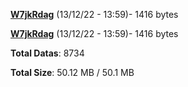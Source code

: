 [**W7jkRdag**](/data/W7jkRdag.txt) (13/12/22 - 13:59)- 1416 bytes

[**W7jkRdag**](/data/W7jkRdag.txt) (13/12/22 - 13:59)- 1416 bytes

**Total Datas**: 8734

**Total Size**: 50.12 MB / 50.1 MB